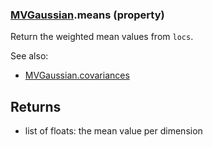 ### [MVGaussian](MVGaussian.md).means (property)




Return the weighted mean values from `locs`.

See also:

* [MVGaussian.covariances](MVGaussian.covariances.md)

Returns
-------
* list of floats: the mean value per dimension

